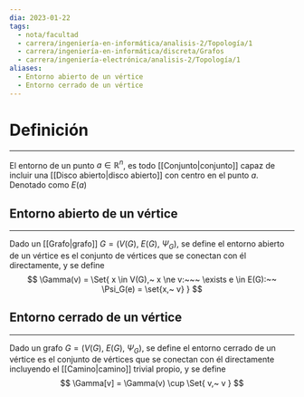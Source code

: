 ```yaml
---
dia: 2023-01-22
tags:
  - nota/facultad
  - carrera/ingeniería-en-informática/analisis-2/Topología/1
  - carrera/ingeniería-en-informática/discreta/Grafos
  - carrera/ingeniería-electrónica/analisis-2/Topología/1
aliases:
  - Entorno abierto de un vértice
  - Entorno cerrado de un vértice
---
```

# Definición
---
El entorno de un punto $a \in \mathbb{R}^n$, es todo [[Conjunto|conjunto]] capaz de incluir una [[Disco abierto|disco abierto]] con centro en el punto $a$. Denotado como $E(a)$

## Entorno abierto de un vértice
---
Dado un [[Grafo|grafo]] $G = \big( V(G),~E(G),~\Psi_G \big)$, se define el entorno abierto de un vértice es el conjunto de vértices que se conectan con él directamente, y se define $$ \Gamma(v) = \Set{ x \in V(G),~ x \ne v:~~~ \exists e \in E(G):~~ \Psi_G(e) = \set{x,~ v} } $$
## Entorno cerrado de un vértice
---
Dado un grafo $G = \big( V(G),~E(G),~\Psi_G \big)$, se define el entorno cerrado de un vértice es el conjunto de vértices que se conectan con él directamente incluyendo el [[Camino|camino]] trivial propio, y se define $$ \Gamma[v] = \Gamma(v) \cup \Set{ v,~ v } $$

